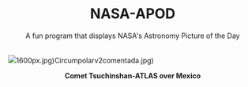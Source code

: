 <div align="center">
  <h1>
    NASA-APOD
  </h1>
</div>
  
<div align="center">
  A fun program that displays NASA's Astronomy Picture of the Day
</div>

<br>

![](https://apod.nasa.gov/apod/image/2409/CometA3_Korona_2040.jpg)1600px.jpg)Circumpolarv2comentada.jpg)

<p align = "center">
  <b>Comet Tsuchinshan-ATLAS over Mexico</b>
</p>
